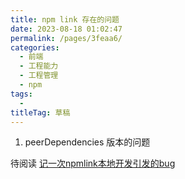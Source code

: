```yaml
---
title: npm link 存在的问题
date: 2023-08-18 01:02:47
permalink: /pages/3feaa6/
categories: 
  - 前端
  - 工程能力
  - 工程管理
  - npm
tags: 
  - 
titleTag: 草稿
---
```


1. peerDependencies 版本的问题

待阅读 [记一次npmlink本地开发引发的bug](https://www.shymean.com/article/%E8%AE%B0%E4%B8%80%E6%AC%A1npmlink%E6%9C%AC%E5%9C%B0%E5%BC%80%E5%8F%91%E5%BC%95%E5%8F%91%E7%9A%84bug)